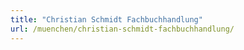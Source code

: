 ```yaml
---
title: "Christian Schmidt Fachbuchhandlung"
url: /muenchen/christian-schmidt-fachbuchhandlung/
---
```

